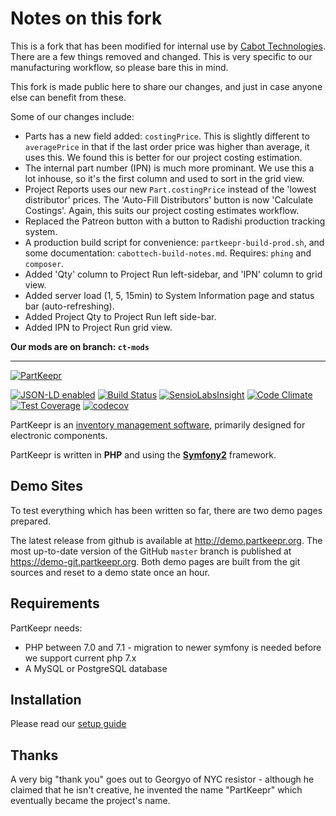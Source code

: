 # Notes on this fork

This is a fork that has been modified for internal use by [Cabot Technologies](https://cabottechnologies.com). There are a few things removed and changed. This is very specific to our manufacturing workflow, so please bare this in mind.

This fork is made public here to share our changes, and just in case anyone else can benefit from these.

Some of our changes include:

- Parts has a new field added: `costingPrice`. This is slightly different to `averagePrice` in that if the last order price was higher than average, it uses this. We found this is better for our project costing estimation.
- The internal part number (IPN) is much more prominant. We use this a lot inhouse, so it's the first column and used to sort in the grid view.
- Project Reports uses our new `Part.costingPrice` instead of the 'lowest distributor' prices. The 'Auto-Fill Distributors' button is now 'Calculate Costings'. Again, this suits our project costing estimates workflow.
- Replaced the Patreon button with a button to Radishi production tracking system.
- A production build script for convenience: `partkeepr-build-prod.sh`, and some documentation: `cabottech-build-notes.md`. Requires: `phing` and `composer`.
- Added 'Qty' column to Project Run left-sidebar, and 'IPN' column to grid view.
- Added server load (1, 5, 15min) to System Information page and status bar (auto-refreshing).
- Added Project Qty to Project Run left side-bar.
- Added IPN to Project Run grid view.

**Our mods are on branch: `ct-mods`**

---

[![PartKeepr](https://partkeepr.org/images/partkeepr-banner.png)](https://www.partkeepr.org)

[![JSON-LD enabled](http://json-ld.org/images/json-ld-button-88.png)](http://json-ld.org)
[![Build Status](https://travis-ci.org/partkeepr/PartKeepr.svg?branch=sf2migration)](https://travis-ci.org/partkeepr/PartKeepr)
[![SensioLabsInsight](https://insight.sensiolabs.com/projects/a9f5bdce-ac86-4c51-b87d-56fd0f241155/mini.png)](https://insight.sensiolabs.com/projects/a9f5bdce-ac86-4c51-b87d-56fd0f241155)
[![Code Climate](https://codeclimate.com/github/partkeepr/PartKeepr/badges/gpa.svg)](https://codeclimate.com/github/partkeepr/PartKeepr)
[![Test Coverage](https://codeclimate.com/github/partkeepr/PartKeepr/badges/coverage.svg)](https://codeclimate.com/github/partkeepr/PartKeepr/coverage)
[![codecov](https://codecov.io/gh/partkeepr/PartKeepr/branch/master/graph/badge.svg)](https://codecov.io/gh/partkeepr/PartKeepr)


PartKeepr is an [inventory management software](https://en.wikipedia.org/wiki/Inventory_management_software), primarily
designed for electronic components.

PartKeepr is written in **PHP** and using the [**Symfony2**](http://symfony.com) framework.

Demo Sites
----------

To test everything which has been written so far, there are two demo pages prepared.

The latest release from github is available at http://demo.partkeepr.org.
The most up-to-date version of the GitHub `master` branch is published at https://demo-git.partkeepr.org.
Both demo pages are built from the git sources and reset to a demo state once an hour.

Requirements
------------

PartKeepr needs:

* PHP between 7.0 and 7.1 - migration to newer symfony is needed before we support current php 7.x
* A MySQL or PostgreSQL database

Installation
------------

Please read our [setup guide](documentation/Installation.md)

Thanks
------

A very big "thank you" goes out to Georgyo of NYC resistor - although he claimed that he isn't creative, he invented the
name "PartKeepr" which eventually became the project's name.
